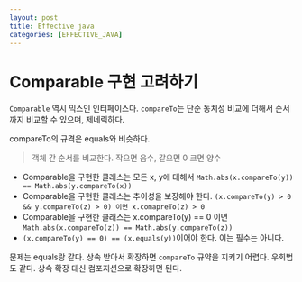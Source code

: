 ```yaml
---
layout: post
title: Effective java
categories: [EFFECTIVE_JAVA]
---
```



# Comparable 구현 고려하기

`Comparable` 역시 믹스인 인터페이스다. `compareTo`는 단순 동치성 비교에 더해서 순서까지 비교할 수 있으며, 제네릭하다.

compareTo의 규격은 equals와 비슷하다.

> 객체 간 순서를 비교한다. 작으면 음수, 같으면 0 크면 양수

- Comparable을 구현한 클래스는 모든 x, y에 대해서  `Math.abs(x.compareTo(y)) == Math.abs(y.compareTo(x))`
- Comparable을 구현한 클래스는 추이성을 보장해야 한다. `(x.compareTo(y) > 0 && y.compareTo(z) > 0) 이면 x.comapreTo(z) > 0`
- Comparable을 구현한 클래스는 x.compareTo(y) == 0 이면 `Math.abs(x.compareTo(z)) == Math.abs(y.compareTo(z))`
- `(x.compareTo(y) == 0) == (x.equals(y))`이어야 한다. 이는 필수는 아니다.


문제는 equals랑 같다. 상속 받아서 확장하면 `compareTo` 규약을 지키기 어렵다. 우회법도 같다. 상속 확장 대신 컴포지션으로 확장하면 된다. 